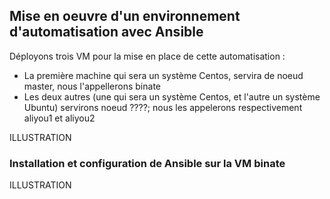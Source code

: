  ## Mise en oeuvre d'un environnement d'automatisation avec Ansible
 
 Déployons trois VM pour la mise en place de cette automatisation :
 - La première machine qui sera un système Centos, servira de noeud master, nous l'appellerons binate
 - Les deux autres (une qui sera un système Centos, et l'autre un système Ubuntu) servirons noeud ????; nous les appelerons respectivement aliyou1 et aliyou2

ILLUSTRATION

### Installation et configuration de Ansible sur la VM binate

ILLUSTRATION
